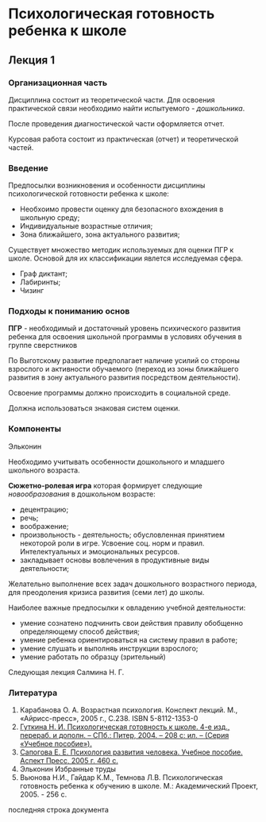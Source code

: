 # Психологическая готовность ребенка к школе

## Лекция 1

### Организационная часть

Дисциплина состоит из теоретической части. Для освоения практической связи необходимо найти испытуемого - _дошкольника_.

После проведения диагностической части оформляется отчет.

Курсовая работа состоит из практическая (отчет) и теоретической частей.

### Введение

Предпосылки возникновения и особенности дисциплины психологической готовности ребенка к школе:

* Необхоимо провести оценку для безопасного вхождения в школьную среду;
* Индивидуальные возрастные отличия;
* Зона ближайшего, зона актуального развития;

Существует множество методик используемых для оценки ПГР к школе. Основой для их классификации явлется исследуемая сфера.

* Граф диктант;
* Лабиринты;
* Чизинг

### Подходы к пониманию основ

**ПГР** - необходимый и достаточный уровень психического развития ребенка для освоения школьной программы в условиях обучения в группе сверстников

По Выготскому развитие предполагает наличие усилий со стороны взрослого и активности обучаемого (переход из зоны ближайшего развития в зону актуального развития посредством деятельности).

Освоение программы должно происходить в социальной среде.

Должна использоваться знаковая систем оценки.

### Компоненты

Эльконин

Необходимо учитывать особенности дошкольного и младшего школьного возраста.

**Сюжетно-ролевая игра** которая формирует следующие _новообразования_ в дошкольном возрасте:

* децентрацию;
* речь;
* воображение;
* произвольность - деятельность; обусловленная принятием некоторой роли в игре. Усвоение соц. норм и правил. Интелектуальных и эмоциональных ресурсов.
* закладывает основы вовлечения  в продуктивные виды деятельности;

Желательно выполнение всех задач дошкольного возрастного периода, для преодоления кризиса развития (семи лет) до школы.

Наиболее важные предпосылки к овладению учебной деятельности:

* умение сознатено подчинить свои действия правилу обобщенно определяющему способ действия;
* умение ребенка ориентироваться на систему правил в работе;
* умение слушать и выполняь инструкции взрослого;
* умение работать по образцу (зрительный)

Следующая лекция Салмина Н. Г.

### Литература

1. Карабанова О. А. Возрастная психология. Конспект лекций. М., «Айрисс-пресс», 2005 г., С.238. ISBN 5-8112-1353-0
2. [Гуткина Н. И. Психологическая готовность к школе. 4-е изд., перераб. и дополн. – СПб.: Питер, 2004. – 208 с: ил. – (Серия «Учебное пособие»).](http://33spb.edusite.ru/DswMedia/2gutkinanipsixologicheskayagotovnost-kshkole.pdf)
3. [Сапогова Е. Е. Психология развития человека. Учебное пособие. Аспект Пресс, 2005 г. 460 с.](https://prepod.nspu.ru/pluginfile.php/14324/mod_resource/content/0/met.prob.psikh./Sapogova_-_Psikhologija_razvitija_cheloveka.pdf)
4. Эльконин Избранные труды
5. Вьюнова Н.И., Гайдар К.М., Темнова Л.В. Психологическая готовность ребенка к обучению в школе. М.: Академический Проект, 2005. - 256 с.

последняя строка документа

